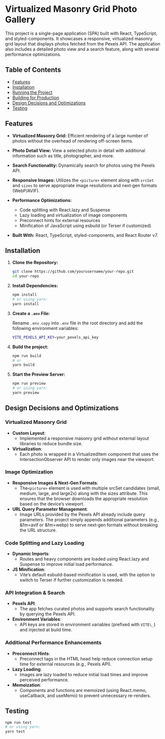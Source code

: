 # Virtualized Masonry Grid Photo Gallery

This project is a single-page application (SPA) built with React, TypeScript, and styled-components. It showcases a responsive, virtualized masonry grid layout that displays photos fetched from the Pexels API. The application also includes a detailed photo view and a search feature, along with several performance optimizations.

## Table of Contents

- [Features](#features)
- [Installation](#installation)
- [Running the Project](#running-the-project)
- [Building for Production](#building-for-production)
- [Design Decisions and Optimizations](#design-decisions-and-optimizations)
- [Testing](#testing)

## Features

- **Virtualized Masonry Grid:**
  Efficient rendering of a large number of photos without the overhead of rendering off-screen items.

- **Photo Detail View:**
  View a selected photo in detail with additional information such as title, photographer, and more.

- **Search Functionality:**
  Dynamically search for photos using the Pexels API.

- **Responsive Images:**
  Utilizes the `<picture>` element along with `srcSet` and `sizes` to serve appropriate image resolutions and next‑gen formats (WebP/AVIF).

- **Performance Optimizations:**

  - Code splitting with React.lazy and Suspense
  - Lazy loading and virtualization of image components
  - Preconnect hints for external resources
  - Minification of JavaScript using esbuild (or Terser if customized)

- **Built With:**
  React, TypeScript, styled-components, and React Router v7.

## Installation

1. **Clone the Repository:**

   ```bash
   git clone https://github.com/yourusername/your-repo.git
   cd your-repo
   ```

2. **Install Dependencies:**

   ```bash
   npm install
   # or using yarn:
   yarn install
   ```

3. **Create a `.env` File:**

   Rename `.env.copy` into `.env` file in the root directory and add the following environment variables:

   ```bash
   VITE_PEXELS_API_KEY=your_pexels_api_key
   ```

4. **Build the project:**

   ```bash
   npm run build
   # or
   yarn build
   ```

5. **Start the Preview Server:**
   ```bash
   npm run preview
   # or using yarn:
   yarn preview
   ```

## Design Decisions and Optimizations

### Virtualized Masonry Grid

- **Custom Layout**:
  - Implemented a responsive masonry grid without external layout libraries to reduce bundle size.
- **Virtualization**:
  - Each photo is wrapped in a VirtualizedItem component that uses the IntersectionObserver API to render only images near the viewport.

### Image Optimization

- **Responsive Images & Next‑Gen Formats**:
  - The`<picture>` element is used with multiple srcSet candidates (small, medium, large, and large2x) along with the sizes attribute. This ensures that the browser downloads the appropriate resolution based on the device’s viewport.
- **URL Query Parameter Management**:
  - Image URLs provided by the Pexels API already include query parameters. The project simply appends additional parameters (e.g., &fm=avif or &fm=webp) to serve next‑gen formats without breaking the URL structure.

### Code Splitting and Lazy Loading

- **Dynamic Imports**:
  - Routes and heavy components are loaded using React.lazy and Suspense to improve initial load performance.
- **JS Minification**:
  - Vite’s default esbuild-based minification is used, with the option to switch to Terser if further customization is needed.

### API Integration & Search

- **Pexels API**:
  - The app fetches curated photos and supports search functionality by querying the Pexels API.
- **Environment Variables**:
  - API keys are stored in environment variables (prefixed with `VITE\_`) and injected at build time.

### Additional Performance Enhancements

- **Preconnect Hints**:
  - Preconnect tags in the HTML head help reduce connection setup time for external resources (e.g., Pexels API).
- **Lazy Loading**:
  - Images are lazy loaded to reduce initial load times and improve perceived performance.
- **Memoization**:
  - Components and functions are memoized (using React.memo, useCallback, and useMemo) to prevent unnecessary re-renders.

## Testing

```bash
npm run test
# or using yarn:
yarn test
```
